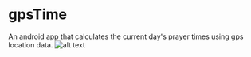 # gpsTime
An android app that calculates the current day's prayer times using gps location data.
![alt text](http://i.imgur.com/opP0LZo.png)
